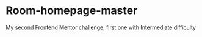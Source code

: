 # Room-homepage-master
 My second Frontend Mentor challenge, first one with Intermediate difficulty
